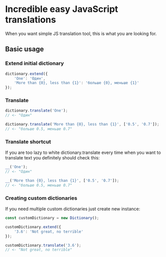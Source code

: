 # Incredible easy JavaScript translations
When you want simple JS translation tool, this is what you are looking for.

## Basic usage
### Extend initial dictionary
```javascript
dictionary.extend({
    'One': 'Один',
    'More than {0}, less than {1}': 'больше {0}, меньше {1}'
});
```

### Translate 
```javascript
dictionary.translate('One');
// <- "Один"

dictionary.translate('More than {0}, less than {1}', ['0.5', '0.7']);
// <- "больше 0.5, меньше 0.7"
```

### Translate shortcut
If you are too lazy to white dictionary.translate every time when you want to translate text you definitely should check this:
```javascript
__('One');
// <- "Один"

__('More than {0}, less than {1}', ['0.5', '0.7']);
// <- "больше 0.5, меньше 0.7"
```

### Creating custom dictionaries
If you need multiple custom dictionaries just create new instance:
```javascript
const customDictionary = new Dictionary();

customDictionary.extend({
    '3.6': 'Not great, no terrible'
});

customDictionary.translate('3.6');
// <- "Not great, no terrible"
```